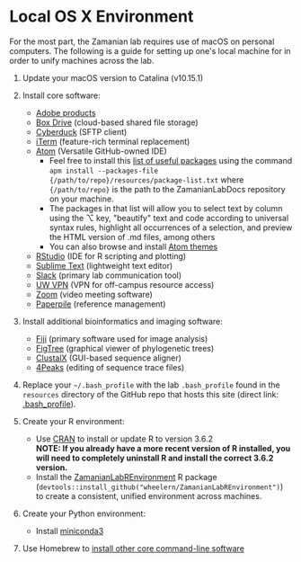 # Local OS X Environment

For the most part, the Zamanian lab requires use of macOS on personal computers. The following is a guide for setting up one's local machine for in order to unify machines across the lab.

1. Update your macOS version to Catalina (v10.15.1)

2. Install core software:
    - [Adobe products](https://kb.wisc.edu/69772)
    - [Box Drive](https://www.box.com/resources/downloads/drive) (cloud-based shared file storage)
    - [Cyberduck](https://cyberduck.io/) (SFTP client)
    - [iTerm](https://iterm2.com/) (feature-rich terminal replacement)
    - [Atom](https://atom.io/) (Versatile GitHub-owned IDE)
      - Feel free to install this [list of useful packages](https://raw.githubusercontent.com/zamanianlab/ZamanianLabDocs/master/resources/package-list.txt) using the command `apm install --packages-file {/path/to/repo}/resources/package-list.txt` where `{/path/to/repo}` is the path to the ZamanianLabDocs repository on your machine.  
      - The packages in that list will allow you to select text by column using the ⌥ key, "beautify" text and code according to universal syntax rules, highlight all occurrences of a selection, and preview the HTML version of .md files, among others  
      - You can also browse and install [Atom themes](https://atom.io/themes)  
    - [RStudio](https://rstudio.com/) (IDE for R scripting and plotting)
    - [Sublime Text](https://www.sublimetext.com/) (lightweight text editor)
    - [Slack](<http://www.slack.com>) (primary lab communication tool)
    - [UW VPN](https://kb.wisc.edu/helpdesk/page.php?id=90370) (VPN for off-campus resource access)
    - [Zoom](https://zoom.us/download) (video meeting software)
    - [Paperpile](https://paperpile.com/) (reference management)


3. Install additional bioinformatics and imaging software:

    - [Fiji](https://fiji.sc/) (primary software used for image analysis)
    - [FigTree](https://github.com/rambaut/figtree/releases) (graphical viewer of phylogenetic trees)
    - [ClustalX](http://www.clustal.org/download/current/) (GUI-based sequence aligner)
    - [4Peaks](https://nucleobytes.com/4peaks/index.html) (editing of sequence trace files)


4. Replace your `~/.bash_profile` with the lab `.bash_profile` found in the `resources` directory of the GitHub repo that hosts this site (direct link: [.bash_profile](https://raw.githubusercontent.com/zamanianlab/ZamanianLabDocs/master/resources/.bash_profile)).

5. Create your R environment:
    - Use [CRAN](https://cloud.r-project.org/bin/macosx/el-capitan/base/R-3.6.2.pkg) to install or update R to version 3.6.2  
    **NOTE: If you already have a more recent version of R installed, you will need to completely uninstall R and install the correct 3.6.2 version.**
    - Install the [ZamanianLabREnvironment](https://github.com/wheelern/ZamanianLabREnvironment) R package (`devtools::install_github("wheelern/ZamanianLabREnvironment")`) to create a consistent, unified environment across machines.

6. Create your Python environment:
    - Install [miniconda3](comp_conda.md)

6. Use Homebrew to [install other core command-line software](comp_homebrew.md)
